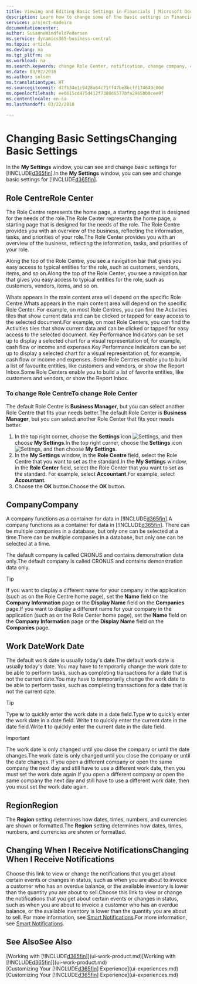 ```yaml
---
title: Viewing and Editing Basic Settings in Financials | Microsoft Docs
description: Learn how to change some of the basic settings in Financials, for example, the Role Centre, company, or the work date.
services: project-madeira
documentationcenter: 
author: SusanneWindfeldPedersen
ms.service: dynamics365-business-central
ms.topic: article
ms.devlang: na
ms.tgt_pltfrm: na
ms.workload: na
ms.search.keywords: change Role Center, notification, change company, change work date
ms.date: 03/02/2018
ms.author: solsen
ms.translationtype: HT
ms.sourcegitcommit: d7fb34e1c9428a64c71ff47be8bcff174649c00d
ms.openlocfilehash: ee0615cd475d412f7380d6577bfa2965bb0cee9f
ms.contentlocale: en-ca
ms.lasthandoff: 03/22/2018

---
```

# <a name="changing-basic-settings"></a><span data-ttu-id="006d5-103">Changing Basic Settings</span><span class="sxs-lookup"><span data-stu-id="006d5-103">Changing Basic Settings</span></span>
<span data-ttu-id="006d5-104">In the **My Settings** window, you can see and change basic settings for [!INCLUDE[d365fin](includes/d365fin_md.md)].</span><span class="sxs-lookup"><span data-stu-id="006d5-104">In the **My Settings** window, you can see and change basic settings for [!INCLUDE[d365fin](includes/d365fin_md.md)].</span></span>  

## <a name="role-center"></a><span data-ttu-id="006d5-105">Role Centre</span><span class="sxs-lookup"><span data-stu-id="006d5-105">Role Center</span></span>
<span data-ttu-id="006d5-106">The Role Centre represents the home page, a starting page that is designed for the needs of the role.</span><span class="sxs-lookup"><span data-stu-id="006d5-106">The Role Center represents the home page, a starting page that is designed for the needs of the role.</span></span> <span data-ttu-id="006d5-107">The Role Centre provides you with an overview of the business, reflecting the information, tasks, and priorities of your role.</span><span class="sxs-lookup"><span data-stu-id="006d5-107">The Role Center provides you with an overview of the business, reflecting the information, tasks, and priorities of your role.</span></span> 

<span data-ttu-id="006d5-108">Along the top of the Role Centre, you see a navigation bar that gives you easy access to typical entities for the role, such as customers, vendors, items, and so on.</span><span class="sxs-lookup"><span data-stu-id="006d5-108">Along the top of the Role Center, you see a navigation bar that gives you easy access to typical entities for the role, such as customers, vendors, items, and so on.</span></span>

<span data-ttu-id="006d5-109">Whats appears in the main content area will depend on the specific Role Centre.</span><span class="sxs-lookup"><span data-stu-id="006d5-109">Whats appears in the main content area will depend on the specific Role Center.</span></span> <span data-ttu-id="006d5-110">For example, on most Role Centres, you can find the Activities tiles that show current data and can be clicked or tapped for easy access to the selected document.</span><span class="sxs-lookup"><span data-stu-id="006d5-110">For example, on most Role Centers, you can find the Activities tiles that show current data and can be clicked or tapped for easy access to the selected document.</span></span> <span data-ttu-id="006d5-111">Key Performance Indicators can be set up to display a selected chart for a visual representation of, for example, cash flow or income and expenses.</span><span class="sxs-lookup"><span data-stu-id="006d5-111">Key Performance Indicators can be set up to display a selected chart for a visual representation of, for example, cash flow or income and expenses.</span></span> <span data-ttu-id="006d5-112">Some Role Centres enable you to build a list of favourite entities, like customers and vendors, or show the Report Inbox.</span><span class="sxs-lookup"><span data-stu-id="006d5-112">Some Role Centers enable you to build a list of favorite entities, like customers and vendors, or show the Report Inbox.</span></span>

### <a name="to-change-role-center"></a><span data-ttu-id="006d5-113">To change Role Centre</span><span class="sxs-lookup"><span data-stu-id="006d5-113">To change Role Center</span></span>
<span data-ttu-id="006d5-114">The default Role Centre is **Business Manager**, but you can select another Role Centre that fits your needs better.</span><span class="sxs-lookup"><span data-stu-id="006d5-114">The default Role Center is **Business Manager**, but you can select another Role Center that fits your needs better.</span></span>
1. <span data-ttu-id="006d5-115">In the top right corner, choose the **Settings** icon ![Settings](media/ui-experience/settings_icon_small.png "Settings icon for role center"), and then choose **My Settings**.</span><span class="sxs-lookup"><span data-stu-id="006d5-115">In the top right corner, choose the **Settings** icon ![Settings](media/ui-experience/settings_icon_small.png "Settings icon for role center"), and then choose **My Settings**.</span></span>
2. <span data-ttu-id="006d5-116">In the **My Settings** window, in the **Role Centre** field, select the Role Centre that you want to set as the standard.</span><span class="sxs-lookup"><span data-stu-id="006d5-116">In the **My Settings** window, in the **Role Center** field, select the Role Center that you want to set as the standard.</span></span> <span data-ttu-id="006d5-117">For example, select **Accountant**.</span><span class="sxs-lookup"><span data-stu-id="006d5-117">For example, select **Accountant**.</span></span>
3. <span data-ttu-id="006d5-118">Choose the **OK** button.</span><span class="sxs-lookup"><span data-stu-id="006d5-118">Choose the **OK** button.</span></span>

## <a name="company"></a><span data-ttu-id="006d5-119">Company</span><span class="sxs-lookup"><span data-stu-id="006d5-119">Company</span></span>
<span data-ttu-id="006d5-120">A company functions as a container for data in [!INCLUDE[d365fin](includes/d365fin_md.md)].</span><span class="sxs-lookup"><span data-stu-id="006d5-120">A company functions as a container for data in [!INCLUDE[d365fin](includes/d365fin_md.md)].</span></span> <span data-ttu-id="006d5-121">There can be multiple companies in a database, but only one can be selected at a time.</span><span class="sxs-lookup"><span data-stu-id="006d5-121">There can be multiple companies in a database, but only one can be selected at a time.</span></span>

<span data-ttu-id="006d5-122">The default company is called CRONUS and contains demonstration data only.</span><span class="sxs-lookup"><span data-stu-id="006d5-122">The default company is called CRONUS and contains demonstration data only.</span></span>

> [!TIP]  
>   <span data-ttu-id="006d5-123">If you want to display a different name for your company in the application (such as on the Role Centre home page), set the **Name** field on the **Company Information** page or the **Display Name** field on the **Companies** page.</span><span class="sxs-lookup"><span data-stu-id="006d5-123">If you want to display a different name for your company in the application (such as on the Role Center home page), set the **Name** field on the **Company Information** page or the **Display Name** field on the **Companies** page.</span></span>  

## <a name="work-date"></a><span data-ttu-id="006d5-124">Work Date</span><span class="sxs-lookup"><span data-stu-id="006d5-124">Work Date</span></span>
<span data-ttu-id="006d5-125">The default work date is usually today's date.</span><span class="sxs-lookup"><span data-stu-id="006d5-125">The default work date is usually today's date.</span></span> <span data-ttu-id="006d5-126">You may have to temporarily change the work date to be able to perform tasks, such as completing transactions for a date that is not the current date.</span><span class="sxs-lookup"><span data-stu-id="006d5-126">You may have to temporarily change the work date to be able to perform tasks, such as completing transactions for a date that is not the current date.</span></span>

> [!TIP]  
>   <span data-ttu-id="006d5-127">Type **w** to quickly enter the work date in a date field.</span><span class="sxs-lookup"><span data-stu-id="006d5-127">Type **w** to quickly enter the work date in a date field.</span></span> <span data-ttu-id="006d5-128">Write **t** to quickly enter the current date in the date field.</span><span class="sxs-lookup"><span data-stu-id="006d5-128">Write **t** to quickly enter the current date in the date field.</span></span>

> [!IMPORTANT]  
>   <span data-ttu-id="006d5-129">The work date is only changed until you close the company or until the date changes.</span><span class="sxs-lookup"><span data-stu-id="006d5-129">The work date is only changed until you close the company or until the date changes.</span></span> <span data-ttu-id="006d5-130">If you open a different company or open the same company the next day and still have to use a different work date, then you must set the work date again.</span><span class="sxs-lookup"><span data-stu-id="006d5-130">If you open a different company or open the same company the next day and still have to use a different work date, then you must set the work date again.</span></span>

## <a name="region"></a><span data-ttu-id="006d5-131">Region</span><span class="sxs-lookup"><span data-stu-id="006d5-131">Region</span></span>
<span data-ttu-id="006d5-132">The **Region** setting determines how dates, times, numbers, and currencies are shown or formatted.</span><span class="sxs-lookup"><span data-stu-id="006d5-132">The **Region** setting determines how dates, times, numbers, and currencies are shown or formatted.</span></span>   

## <a name="changing-when-i-receive-notifications"></a><span data-ttu-id="006d5-133">Changing When I Receive Notifications</span><span class="sxs-lookup"><span data-stu-id="006d5-133">Changing When I Receive Notifications</span></span>
<span data-ttu-id="006d5-134">Choose this link to view or change the notifications that you get about certain events or changes in status, such as when you are about to invoice a customer who has an overdue balance, or the available inventory is lower than the quantity you are about to sell.</span><span class="sxs-lookup"><span data-stu-id="006d5-134">Choose this link to view or change the notifications that you get about certain events or changes in status, such as when you are about to invoice a customer who has an overdue balance, or the available inventory is lower than the quantity you are about to sell.</span></span> <span data-ttu-id="006d5-135">For more information, see [Smart Notifications](ui-smart-notifications.md).</span><span class="sxs-lookup"><span data-stu-id="006d5-135">For more information, see [Smart Notifications](ui-smart-notifications.md).</span></span>

## <a name="see-also"></a><span data-ttu-id="006d5-136">See Also</span><span class="sxs-lookup"><span data-stu-id="006d5-136">See Also</span></span>
<span data-ttu-id="006d5-137">[Working with [!INCLUDE[d365fin](includes/d365fin_md.md)]](ui-work-product.md)</span><span class="sxs-lookup"><span data-stu-id="006d5-137">[Working with [!INCLUDE[d365fin](includes/d365fin_md.md)]](ui-work-product.md)</span></span>  
<span data-ttu-id="006d5-138">[Customizing Your [!INCLUDE[d365fin](includes/d365fin_md.md)] Experience](ui-experiences.md)</span><span class="sxs-lookup"><span data-stu-id="006d5-138">[Customizing Your [!INCLUDE[d365fin](includes/d365fin_md.md)] Experience](ui-experiences.md)</span></span>  


